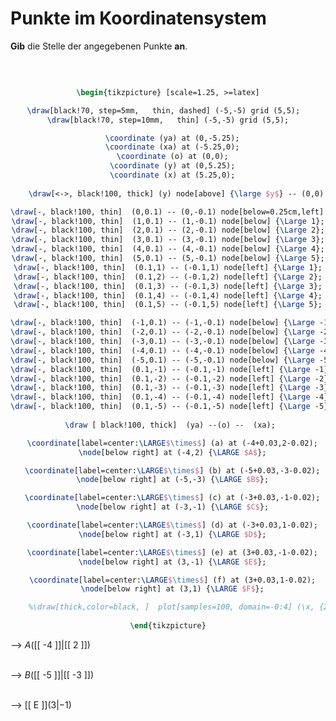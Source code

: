 <!--
version:  0.0.1

language: de

@style
input {
    text-align: center;
}
@end

formula: \carry   \textcolor{red}{\scriptsize #1}
formula: \digit   \rlap{\carry{#1}}\phantom{#2}#2
formula: \permil  \text{‰}

import: https://raw.githubusercontent.com/LiaTemplates/Tikz-Jax/main/README.md

script: https://cdn.jsdelivr.net/gh/LiaTemplates/Tikz-Jax@main/dist/index.js


tags: Negative Zahlen, Koordinatensystem, Stelle, Punkt, sehr leicht, sehr niedrig, Angeben

comment: Stellen und Punkte aus dem Koordinatensystem auslesen.

author: Martin Lommatzsch

-->




# Punkte im Koordinatensystem


**Gib** die Stelle der angegebenen Punkte **an**.

<br>

<center>

```latex  @tikz

\begin{tikzpicture} [scale=1.25, >=latex]

\draw[black!70, step=5mm,   thin, dashed] (-5,-5) grid (5,5);  
\draw[black!70, step=10mm,   thin] (-5,-5) grid (5,5);

  \coordinate (ya) at (0,-5.25);
  \coordinate (xa) at (-5.25,0);
  \coordinate (o) at (0,0);
  \coordinate (y) at (0,5.25);
  \coordinate (x) at (5.25,0);
  
    \draw[<->, black!100, thick] (y) node[above] {\large $y$} -- (0,0) --  (x) node[right]   {\large $x$};

\draw[-, black!100, thin]  (0,0.1) -- (0,-0.1) node[below=0.25cm,left] {\Large 0};
\draw[-, black!100, thin]  (1,0.1) -- (1,-0.1) node[below] {\Large 1};
\draw[-, black!100, thin]  (2,0.1) -- (2,-0.1) node[below] {\Large 2};
\draw[-, black!100, thin]  (3,0.1) -- (3,-0.1) node[below] {\Large 3};
\draw[-, black!100, thin]  (4,0.1) -- (4,-0.1) node[below] {\Large 4};
\draw[-, black!100, thin]  (5,0.1) -- (5,-0.1) node[below] {\Large 5};
\draw[-, black!100, thin]  (0.1,1) -- (-0.1,1) node[left] {\Large 1};
\draw[-, black!100, thin]  (0.1,2) -- (-0.1,2) node[left] {\Large 2};
\draw[-, black!100, thin]  (0.1,3) -- (-0.1,3) node[left] {\Large 3};
\draw[-, black!100, thin]  (0.1,4) -- (-0.1,4) node[left] {\Large 4};
\draw[-, black!100, thin]  (0.1,5) -- (-0.1,5) node[left] {\Large 5};

\draw[-, black!100, thin]  (-1,0.1) -- (-1,-0.1) node[below] {\Large -1};
\draw[-, black!100, thin]  (-2,0.1) -- (-2,-0.1) node[below] {\Large -2};
\draw[-, black!100, thin]  (-3,0.1) -- (-3,-0.1) node[below] {\Large -3};
\draw[-, black!100, thin]  (-4,0.1) -- (-4,-0.1) node[below] {\Large -4};
\draw[-, black!100, thin]  (-5,0.1) -- (-5,-0.1) node[below] {\Large -5};
\draw[-, black!100, thin]  (0.1,-1) -- (-0.1,-1) node[left] {\Large -1};
\draw[-, black!100, thin]  (0.1,-2) -- (-0.1,-2) node[left] {\Large -2};
\draw[-, black!100, thin]  (0.1,-3) -- (-0.1,-3) node[left] {\Large -3};
\draw[-, black!100, thin]  (0.1,-4) -- (-0.1,-4) node[left] {\Large -4};
\draw[-, black!100, thin]  (0.1,-5) -- (-0.1,-5) node[left] {\Large -5};
 
 \draw [ black!100, thick]  (ya) --(o) --  (xa);

  \coordinate[label=center:\LARGE$\times$] (a) at (-4+0.03,2-0.02);
  \node[below right] at (-4,2) {\LARGE $A$};

  \coordinate[label=center:\LARGE$\times$] (b) at (-5+0.03,-3-0.02);
  \node[below right] at (-5,-3) {\LARGE $B$};

  \coordinate[label=center:\LARGE$\times$] (c) at (-3+0.03,-1-0.02);
  \node[below right] at (-3,-1) {\LARGE $C$};

  \coordinate[label=center:\LARGE$\times$] (d) at (-3+0.03,1-0.02);
  \node[below right] at (-3,1) {\LARGE $D$};

  \coordinate[label=center:\LARGE$\times$] (e) at (3+0.03,-1-0.02);
  \node[below right] at (3,-1) {\LARGE $E$};

  \coordinate[label=center:\LARGE$\times$] (f) at (3+0.03,1-0.02);
  \node[below right] at (3,1) {\LARGE $F$};

	%\draw[thick,color=black, ]  plot[samples=100, domain=-0:4] (\x, {2*\x } ) node[right] {\large $f$};  
  
\end{tikzpicture}

```
</center>

--> $A($[[  -4 ]]$|$[[  2  ]]$)$ \
<br>

--> $B($[[  -5 ]]$|$[[  -3  ]]$)$ \
<br>

--> [[  E  ]]$( 3 | -1 )$ \
<br>
<br>

<br>
<br>


<br>
<br>
<br>
<br>
<br>